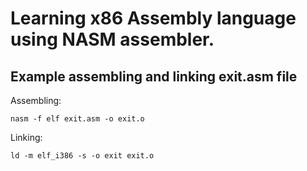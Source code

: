 # Learning x86 Assembly language using NASM assembler.

## Example assembling and linking exit.asm file
Assembling:

```
nasm -f elf exit.asm -o exit.o
```

Linking:
```
ld -m elf_i386 -s -o exit exit.o

```

